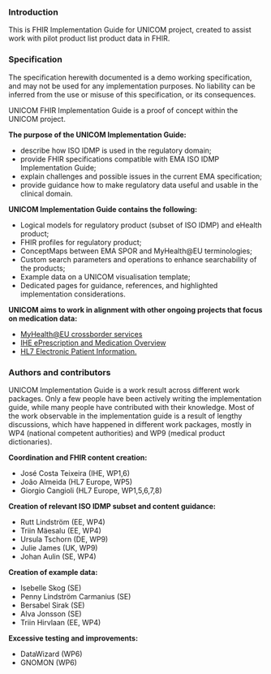 ### Introduction
This is FHIR Implementation Guide for UNICOM project, created to assist work with pilot product list product data in FHIR.

### Specification
The specification herewith documented is a demo working specification, and may not be used for any implementation purposes. No liability can be inferred from the use or misuse of this specification, or its consequences.


UNICOM FHIR Implementation Guide is a proof of concept within the UNICOM project. 

**The purpose of the UNICOM Implementation Guide:**
*   describe how ISO IDMP is used in the regulatory domain;
*   provide FHIR specifications compatible with EMA ISO IDMP Implementation Guide;
*   explain challenges and possible issues in the current EMA specification;
*   provide guidance how to make regulatory data useful and usable in the clinical domain.



**UNICOM Implementation Guide contains the following:**

*   Logical models for regulatory product (subset of ISO IDMP) and eHealth product;
*   FHIR profiles for regulatory product;
*   ConceptMaps between EMA SPOR and MyHealth@EU terminologies;
*   Custom search parameters and operations to enhance searchability of the products;
*   Example data on a UNICOM visualisation template;
*   Dedicated pages for guidance, references, and highlighted implementation considerations.


**UNICOM aims to work in alignment with other ongoing projects that focus on medication data:**
*   [MyHealth@EU crossborder services](https://art-decor.ehdsi.eu/html/publication/epSOS/)
*   [IHE ePrescription and Medication Overview](https://wiki.ihe.net/index.php/MPD_Main_Page)
*   [HL7 Electronic Patient Information.](http://build.fhir.org/ig/HL7/emedicinal-product-info/toc.html)

### Authors and contributors

UNICOM Implementation Guide is a work result across different work packages. Only a few people have been actively writing the implementation guide, while many people have contributed with their knowledge. Most of the work observable in the implementation guide is a result of lengthy discussions, which have happened in different work packages, mostly in WP4 (national competent authorities) and WP9 (medical product dictionaries).

**Coordination and FHIR content creation:**

* José Costa Teixeira (IHE, WP1,6)
* João Almeida (HL7 Europe, WP5)
* Giorgio Cangioli (HL7 Europe, WP1,5,6,7,8)

**Creation of relevant ISO IDMP subset and content guidance:**

*   Rutt Lindström (EE, WP4)
*   Triin Mäesalu (EE, WP4)
*   Ursula Tschorn (DE, WP9)
*   Julie James (UK, WP9)
*   Johan Aulin (SE, WP4)

**Creation of example data:**
*   Isebelle Skog (SE)
*   Penny Lindström Carmanius (SE)
*   Bersabel Sirak (SE)
*   Alva Jonsson (SE)
*   Triin Hirvlaan (EE, WP4)

**Excessive testing and improvements:**
* DataWizard (WP6)
* GNOMON (WP6)
